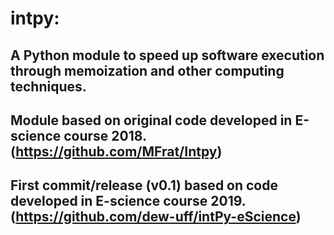 # intpy:
## A Python module to speed up software execution through memoization and other computing techniques.
## Module based on original code developed in E-science course 2018. (https://github.com/MFrat/Intpy)
## First commit/release (v0.1) based on code developed in E-science course 2019. (https://github.com/dew-uff/intPy-eScience)